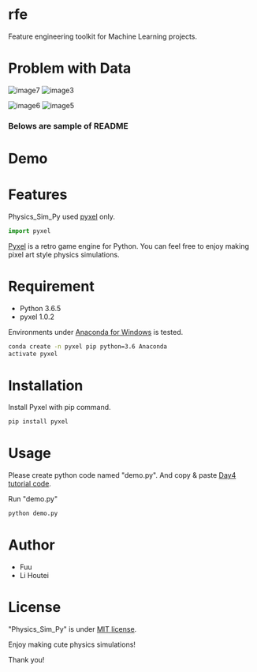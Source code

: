 # rfe
Feature engineering toolkit for Machine Learning projects.




# Problem with Data
![image7](https://user-images.githubusercontent.com/78530659/137844095-c6eb0995-358d-436c-83d5-1e7bbed9501e.png)
![image3](https://user-images.githubusercontent.com/78530659/137844103-b8634012-9e9c-4d39-8a90-9448aed995ba.png)


![image6](https://user-images.githubusercontent.com/78530659/137844097-36d389b0-7b2e-4afb-877d-80403311ce25.png)
![image5](https://user-images.githubusercontent.com/78530659/137844098-de35c2d0-fea7-4460-89fc-16e88e822bc2.png)






### Belows are sample of README


# Demo
# Features

Physics_Sim_Py used [pyxel](https://github.com/kitao/pyxel) only.

```python
import pyxel
```
[Pyxel](https://github.com/kitao/pyxel) is a retro game engine for Python.
You can feel free to enjoy making pixel art style physics simulations.

# Requirement

* Python 3.6.5
* pyxel 1.0.2

Environments under [Anaconda for Windows](https://www.anaconda.com/distribution/) is tested.

```bash
conda create -n pyxel pip python=3.6 Anaconda
activate pyxel
```

# Installation

Install Pyxel with pip command.

```bash
pip install pyxel
```

# Usage

Please create python code named "demo.py".
And copy &amp; paste [Day4 tutorial code](https://cpp-learning.com/pyxel_physical_sim4/).

Run "demo.py"

```bash
python demo.py
```


# Author

* Fuu
* Li Houtei

# License

"Physics_Sim_Py" is under [MIT license](https://en.wikipedia.org/wiki/MIT_License).

Enjoy making cute physics simulations!

Thank you!
